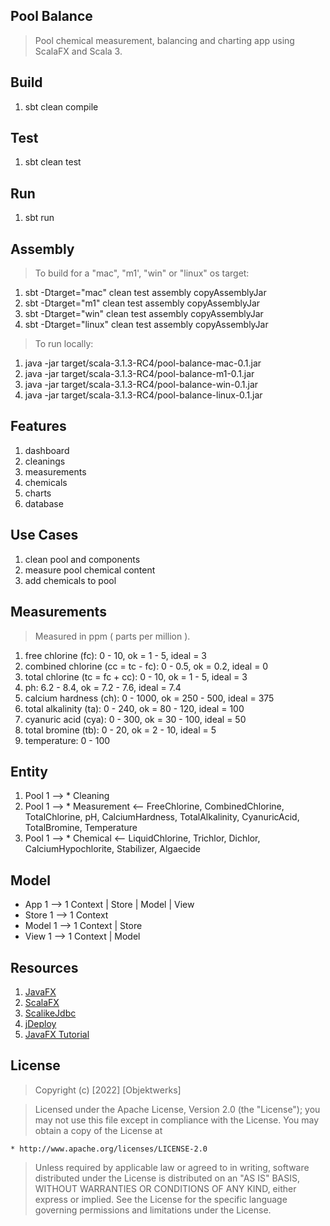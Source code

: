 Pool Balance
------------
>Pool chemical measurement, balancing and charting app using ScalaFX and Scala 3.

Build
-----
1. sbt clean compile

Test
----
1. sbt clean test

Run
---
1. sbt run

Assembly
--------
>To build for a "mac", "m1', "win" or "linux" os target:
1. sbt -Dtarget="mac" clean test assembly copyAssemblyJar
2. sbt -Dtarget="m1" clean test assembly copyAssemblyJar
3. sbt -Dtarget="win" clean test assembly copyAssemblyJar
4. sbt -Dtarget="linux" clean test assembly copyAssemblyJar
>To run locally:
1. java -jar target/scala-3.1.3-RC4/pool-balance-mac-0.1.jar
2. java -jar target/scala-3.1.3-RC4/pool-balance-m1-0.1.jar
3. java -jar target/scala-3.1.3-RC4/pool-balance-win-0.1.jar
4. java -jar target/scala-3.1.3-RC4/pool-balance-linux-0.1.jar

Features
--------
1. dashboard
2. cleanings
3. measurements
4. chemicals
5. charts
6. database

Use Cases
---------
1. clean pool and components
2. measure pool chemical content
3. add chemicals to pool

Measurements
------------
>Measured in ppm ( parts per million ).
1. free chlorine (fc): 0 - 10, ok = 1 - 5, ideal = 3
2. combined chlorine (cc = tc - fc): 0 - 0.5, ok = 0.2, ideal = 0
3. total chlorine (tc = fc + cc): 0 - 10, ok = 1 - 5, ideal = 3
4. ph: 6.2 - 8.4, ok = 7.2 - 7.6, ideal = 7.4
5. calcium hardness (ch): 0 - 1000, ok = 250 - 500, ideal = 375
6. total alkalinity (ta): 0 - 240, ok = 80 - 120, ideal = 100
7. cyanuric acid (cya): 0 - 300, ok = 30 - 100, ideal = 50
8. total bromine (tb): 0 - 20, ok = 2 - 10, ideal = 5
9. temperature: 0 - 100

Entity
------
1. Pool 1 --> * Cleaning
2. Pool 1 --> * Measurement <-- FreeChlorine, CombinedChlorine, TotalChlorine, pH, CalciumHardness, TotalAlkalinity,
CyanuricAcid, TotalBromine, Temperature
3. Pool 1 --> * Chemical <-- LiquidChlorine, Trichlor, Dichlor, CalciumHypochlorite, Stabilizer, Algaecide

Model
-----
* App 1 --> 1 Context | Store | Model | View
* Store 1 --> 1 Context
* Model 1 --> 1 Context | Store
* View 1 --> 1 Context | Model

Resources
---------
1. [JavaFX](https://openjfx.io/index.html)
2. [ScalaFX](http://www.scalafx.org/)
3. [ScalikeJdbc](http://scalikejdbc.org/)
4. [jDeploy](https://www.jdeploy.com/)
5. [JavaFX Tutorial](https://jenkov.com/tutorials/javafx/index.html)

License
-------
> Copyright (c) [2022] [Objektwerks]

>Licensed under the Apache License, Version 2.0 (the "License");
you may not use this file except in compliance with the License.
You may obtain a copy of the License at

    * http://www.apache.org/licenses/LICENSE-2.0

>Unless required by applicable law or agreed to in writing, software
distributed under the License is distributed on an "AS IS" BASIS,
WITHOUT WARRANTIES OR CONDITIONS OF ANY KIND, either express or implied.
See the License for the specific language governing permissions and
limitations under the License.